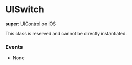 # UISwitch

**super**: [UIControl](UIControl.md) on iOS

This class is reserved and cannot be directly instantiated.

### Events

* None</ul>

</ul>

